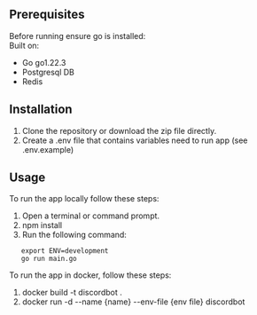 ## Prerequisites

Before running ensure go is installed:\
Built on:
- Go go1.22.3
- Postgresql DB
- Redis

## Installation

1. Clone the repository or download the zip file directly.
2. Create a .env file that contains variables need to run app (see .env.example)

## Usage

To run the app locally follow these steps:

1. Open a terminal or command prompt.
2. npm install
3. Run the following command:

```
   export ENV=development
   go run main.go
```

To run the app in docker, follow these steps:

1. docker build -t discordbot .
2. docker run -d --name {name} --env-file {env file} discordbot 